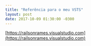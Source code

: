 ```yaml
---
title: "Referência para o meu VSTS"
layout: post
date: 2017-10-09 01:30:00 -0300
---
```


[https://railsonrames.visualstudio.com](https://railsonrames.visualstudio.com)
